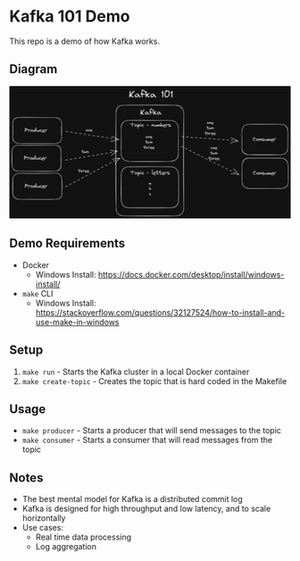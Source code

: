 # Kafka 101 Demo

This repo is a demo of how Kafka works.

## Diagram

![Kafka 101 Diagram](./kafka-101.png)

## Demo Requirements

- Docker
  - Windows Install: https://docs.docker.com/desktop/install/windows-install/
- `make` CLI
  - Windows Install: https://stackoverflow.com/questions/32127524/how-to-install-and-use-make-in-windows

## Setup

1. `make run` - Starts the Kafka cluster in a local Docker container
2. `make create-topic` - Creates the topic that is hard coded in the Makefile

## Usage

- `make producer` - Starts a producer that will send messages to the topic
- `make consumer` - Starts a consumer that will read messages from the topic

## Notes

- The best mental model for Kafka is a distributed commit log
- Kafka is designed for high throughput and low latency, and to scale horizontally
- Use cases:
  - Real time data processing
  - Log aggregation